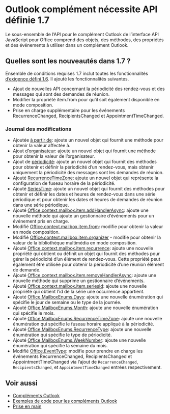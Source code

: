 # <a name="outlook-add-in-api-requirement-set-17"></a>Outlook complément nécessite API définie 1.7

Le sous-ensemble de l’API pour le complément Outlook de l’interface API JavaScript pour Office comprend des objets, des méthodes, des propriétés et des événements à utiliser dans un complément Outlook.

## <a name="whats-new-in-17"></a>Quelles sont les nouveautés dans 1.7 ?

Ensemble de conditions requises 1.7 inclut toutes les fonctionnalités [d’exigence défini 1.6](../requirement-set-1.6/outlook-requirement-set-1.6.md). Il ajouté les fonctionnalités suivantes.

- Ajout de nouvelles API concernant la périodicité des rendez-vous et des messages qui sont des demandes de réunion.
- Modifier la propriété item.from pour qu’il soit également disponible en mode composition.
- Prise en charge supplémentaire pour les événements RecurrenceChanged, RecipientsChanged et AppointmentTimeChanged.

### <a name="change-log"></a>Journal des modifications

- Ajoutée [à partir de](/javascript/api/outlook_1_7/office.from): ajoute un nouvel objet qui fournit une méthode pour obtenir la valeur affectée à.
- Ajout [d’organisateur](/javascript/api/outlook_1_7/office.organizer): ajoute un nouvel objet qui fournit une méthode pour obtenir la valeur de l’organisateur.
- Ajout de [périodicité](/javascript/api/outlook_1_7/office.recurrence): ajoute un nouvel objet qui fournit des méthodes pour obtenir et définir la périodicité d’un rendez-vous, mais obtenir uniquement la périodicité des messages sont les demandes de réunion.
- Ajouté [RecurrenceTimeZone](/javascript/api/outlook_1_7/office.recurrencetimezone): ajoute un nouvel objet qui représente la configuration de fuseau horaire de la périodicité.
- Ajouté [SeriesTime](/javascript/api/outlook_1_7/office.seriestime): ajoute un nouvel objet qui fournit des méthodes pour obtenir et définir les dates et heures de rendez-vous dans une série périodique et pour obtenir les dates et heures de demandes de réunion dans une série périodique.
- Ajouté [Office.context.mailbox.item.addHandlerAsync](office.context.mailbox.item.md#addhandlerasynceventtype-handler-options-callback): ajoute une nouvelle méthode qui ajoute un gestionnaire d’événements pour un événement pris en charge.
- Modifié [Office.context.mailbox.item.from](office.context.mailbox.item.md#from-emailaddressdetailsjavascriptapioutlook17officeemailaddressdetailsfromjavascriptapioutlook17officefrom): modifie pour obtenir la valeur en mode composition.
- Modifié [Office.context.mailbox.item.organizer](office.context.mailbox.item.md#organizer-emailaddressdetailsjavascriptapioutlook17officeemailaddressdetailsorganizerjavascriptapioutlook17officeorganizer) - modifie pour obtenir la valeur de la bibliothèque multimédia en mode composition.
- Ajouté [Office.context.mailbox.item.recurrence](office.context.mailbox.item.md#nullable-recurrence-recurrencejavascriptapioutlook17officerecurrence): ajoute une nouvelle propriété qui obtient ou définit un objet qui fournit des méthodes pour gérer la périodicité d’un élément de rendez-vous. Cette propriété peut également être utilisée pour obtenir la périodicité d’une réunion élément de demande.
- Ajouté [Office.context.mailbox.item.removeHandlerAsync](office.context.mailbox.item.md#removehandlerasynceventtype-handler-options-callback): ajoute une nouvelle méthode qui supprime un gestionnaire d’événements.
- Ajouté [Office.context.mailbox.item.seriesId](office.context.mailbox.item.md#nullable-seriesid-string): ajoute une nouvelle propriété qui obtient l’id de la série une occurrence appartient.
- Ajouté [Office.MailboxEnums.Days](/javascript/api/outlook_1_7/office.mailboxenums.days): ajoute une nouvelle énumération qui spécifie le jour de semaine ou le type de la journée.
- Ajouté [Office.MailboxEnums.Month](/javascript/api/outlook_1_7/office.mailboxenums.month): ajoute une nouvelle énumération qui spécifie le mois.
- Ajouté [Office.MailboxEnums.RecurrenceTimeZone](/javascript/api/outlook_1_7/office.mailboxenums.recurrencetimezone): ajoute une nouvelle énumération qui spécifie le fuseau horaire appliqué à la périodicité.
- Ajouté [Office.MailboxEnums.RecurrenceType](/javascript/api/outlook_1_7/office.mailboxenums.recurrencetype): ajoute une nouvelle énumération qui spécifie le type de périodicité.
- Ajouté [Office.MailboxEnums.WeekNumber](/javascript/api/outlook_1_7/office.mailboxenums.weeknumber): ajoute une nouvelle énumération qui spécifie la semaine du mois.
- Modifié [Office.EventType](/javascript/api/office/office.eventtype): modifie pour prendre en charge les événements RecurrenceChanged, RecipientsChanged et AppointmentTimeChanged via l’ajout de `RecurrenceChanged`, `RecipientsChanged`, et `AppointmentTimeChanged` entrées respectivement.

## <a name="see-also"></a>Voir aussi

- [Compléments Outlook](https://docs.microsoft.com/outlook/add-ins/)
- [Exemples de code pour les compléments Outlook](https://developer.microsoft.com/outlook/gallery/?filterBy=Outlook,Samples,Add-ins)
- [Prise en main](https://docs.microsoft.com/outlook/add-ins/quick-start)